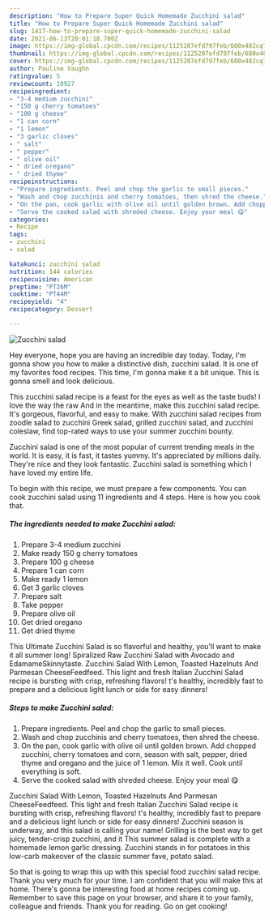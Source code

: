 ```yaml
---
description: "How to Prepare Super Quick Homemade Zucchini salad"
title: "How to Prepare Super Quick Homemade Zucchini salad"
slug: 1417-how-to-prepare-super-quick-homemade-zucchini-salad
date: 2021-06-13T20:01:18.700Z
image: https://img-global.cpcdn.com/recipes/1125207efd797feb/680x482cq70/zucchini-salad-recipe-main-photo.jpg
thumbnail: https://img-global.cpcdn.com/recipes/1125207efd797feb/680x482cq70/zucchini-salad-recipe-main-photo.jpg
cover: https://img-global.cpcdn.com/recipes/1125207efd797feb/680x482cq70/zucchini-salad-recipe-main-photo.jpg
author: Pauline Vaughn
ratingvalue: 5
reviewcount: 10927
recipeingredient:
- "3-4 medium zucchini"
- "150 g cherry tomatoes"
- "100 g cheese"
- "1 can corn"
- "1 lemon"
- "3 garlic cloves"
- " salt"
- " pepper"
- " olive oil"
- " dried oregano"
- " dried thyme"
recipeinstructions:
- "Prepare ingredients. Peel and chop the garlic to small pieces."
- "Wash and chop zucchinis and cherry tomatoes, then shred the cheese."
- "On the pan, cook garlic with olive oil until golden brown. Add chopped zucchini, cherry tomatoes and corn, season with salt, pepper, dried thyme and oregano and the juice of 1 lemon. Mix it well. Cook until everything is soft."
- "Serve the cooked salad with shreded cheese. Enjoy your meal 😋"
categories:
- Recipe
tags:
- zucchini
- salad

katakunci: zucchini salad 
nutrition: 144 calories
recipecuisine: American
preptime: "PT26M"
cooktime: "PT44M"
recipeyield: "4"
recipecategory: Dessert

---
```



![Zucchini salad](https://img-global.cpcdn.com/recipes/1125207efd797feb/680x482cq70/zucchini-salad-recipe-main-photo.jpg)

Hey everyone, hope you are having an incredible day today. Today, I'm gonna show you how to make a distinctive dish, zucchini salad. It is one of my favorites food recipes. This time, I'm gonna make it a bit unique. This is gonna smell and look delicious.

This zucchini salad recipe is a feast for the eyes as well as the taste buds! I love the way the raw And in the meantime, make this zucchini salad recipe. It&#39;s gorgeous, flavorful, and easy to make. With zucchini salad recipes from zoodle salad to zucchini Greek salad, grilled zucchini salad, and zucchini coleslaw, find top-rated ways to use your summer zucchini bounty.

Zucchini salad is one of the most popular of current trending meals in the world. It is easy, it is fast, it tastes yummy. It's appreciated by millions daily. They're nice and they look fantastic. Zucchini salad is something which I have loved my entire life.


To begin with this recipe, we must prepare a few components. You can cook zucchini salad using 11 ingredients and 4 steps. Here is how you cook that.

<!--inarticleads1-->

##### The ingredients needed to make Zucchini salad:

1. Prepare 3-4 medium zucchini
1. Make ready 150 g cherry tomatoes
1. Prepare 100 g cheese
1. Prepare 1 can corn
1. Make ready 1 lemon
1. Get 3 garlic cloves
1. Prepare  salt
1. Take  pepper
1. Prepare  olive oil
1. Get  dried oregano
1. Get  dried thyme


This Ultimate Zucchini Salad is so flavorful and healthy, you&#39;ll want to make it all summer long! Spiralized Raw Zucchini Salad with Avocado and EdamameSkinnytaste. Zucchini Salad With Lemon, Toasted Hazelnuts And Parmesan CheeseFeedfeed. This light and fresh Italian Zucchini Salad recipe is bursting with crisp, refreshing flavors! t&#39;s healthy, incredibly fast to prepare and a delicious light lunch or side for easy dinners! 

<!--inarticleads2-->

##### Steps to make Zucchini salad:

1. Prepare ingredients. Peel and chop the garlic to small pieces.
1. Wash and chop zucchinis and cherry tomatoes, then shred the cheese.
1. On the pan, cook garlic with olive oil until golden brown. Add chopped zucchini, cherry tomatoes and corn, season with salt, pepper, dried thyme and oregano and the juice of 1 lemon. Mix it well. Cook until everything is soft.
1. Serve the cooked salad with shreded cheese. Enjoy your meal 😋


Zucchini Salad With Lemon, Toasted Hazelnuts And Parmesan CheeseFeedfeed. This light and fresh Italian Zucchini Salad recipe is bursting with crisp, refreshing flavors! t&#39;s healthy, incredibly fast to prepare and a delicious light lunch or side for easy dinners! Zucchini season is underway, and this salad is calling your name! Grilling is the best way to get juicy, tender-crisp zucchini, and it This summer salad is complete with a homemade lemon garlic dressing. Zucchini stands in for potatoes in this low-carb makeover of the classic summer fave, potato salad. 

So that is going to wrap this up with this special food zucchini salad recipe. Thank you very much for your time. I am confident that you will make this at home. There's gonna be interesting food at home recipes coming up. Remember to save this page on your browser, and share it to your family, colleague and friends. Thank you for reading. Go on get cooking!
